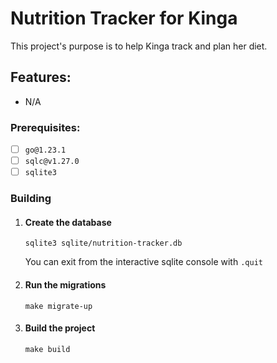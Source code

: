 # Nutrition Tracker for Kinga
This project's purpose is to help Kinga track and plan her diet.

## Features:
- N/A

### Prerequisites:
- [ ] `go@1.23.1`
- [ ] `sqlc@v1.27.0`
- [ ] `sqlite3`

### Building
1. #### Create the database
    ```shell
    sqlite3 sqlite/nutrition-tracker.db
    ```
    You can exit from the interactive sqlite console with `.quit`

2. #### Run the migrations
    ```shell
    make migrate-up
    ```
3. #### Build the project
    ```shell
    make build
    ```
